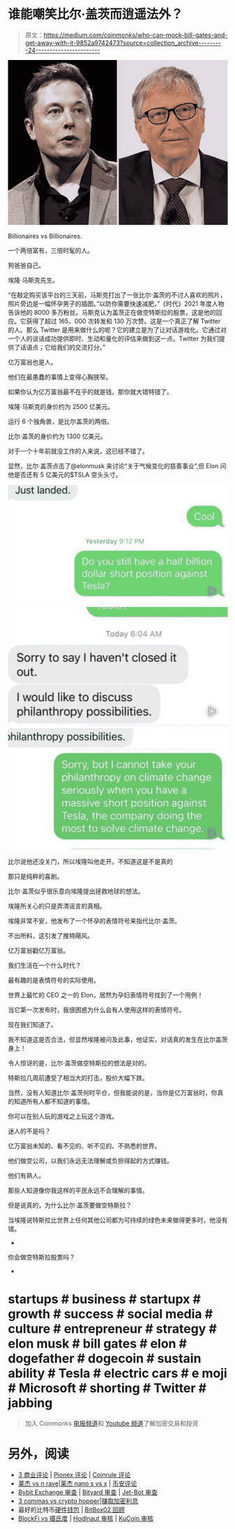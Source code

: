 # 谁能嘲笑比尔·盖茨而逍遥法外？

> 原文：<https://medium.com/coinmonks/who-can-mock-bill-gates-and-get-away-with-it-9852a9742473?source=collection_archive---------24----------------------->

![](img/806544a52ccf80b081d896abc7adc529.png)

Billionaires vs Billionaires.

一个两倍富有，三倍时髦的人。

狗爸爸自己。

埃隆·马斯克先生。

“在敲定购买该平台的三天前，马斯克打出了一张比尔·盖茨的不讨人喜欢的照片，照片旁边是一幅怀孕男子的插图。”以防你需要快速减肥，”《时代》2021 年度人物告诉他的 8000 多万粉丝。马斯克认为盖茨正在做空特斯拉的股票，这是他的回应。它获得了超过 165，000 次转发和 130 万次赞。这是一个真正了解 Twitter 的人。那么 Twitter 是用来做什么的呢？它的建立是为了让对话游戏化。它通过对一个人的谈话成功提供即时、生动和量化的评估来做到这一点。Twitter 为我们提供了话语点；它给我们的交流打分。”

亿万富翁也是人。

他们在最愚蠢的事情上变得心胸狭窄。

如果你认为亿万富翁最不在乎的就是钱，那你就大错特错了。

埃隆·马斯克的身价约为 2500 亿美元。

运行 6 个独角兽，是比尔盖茨的两倍。

比尔·盖茨的身价约为 1300 亿美元。

对于一个十年前就没工作的人来说，这已经不错了。

显然，比尔·盖茨点击了@elonmusk 来讨论“关于气候变化的慈善事业”,但 Elon 问他是否还有 5 亿美元的$TSLA 空头头寸。

![](img/0380cf5462dc1bed91291a5c4259bf12.png)![](img/ed24a1f796ac6a2b375c3c8e6286facc.png)![](img/aeceb4786d875b588c59c0bd10929af1.png)

比尔说他还没关门，所以埃隆叫他走开。不知道这是不是真的

那只是纯粹的喜剧。

比尔·盖茨似乎很乐意向埃隆提出拯救地球的想法。

埃隆所关心的只是弄清谣言的真相。

埃隆非常不安，他发布了一个怀孕的表情符号来指代比尔·盖茨。

不出所料，这引发了推特飓风。

亿万富翁戳亿万富翁。

我们生活在一个什么时代？

最有趣的是表情符号的实际使用。

世界上最忙的 CEO 之一的 Elon，居然为孕妇表情符号找到了一个用例！

当它第一次发布时，我很困惑为什么会有人使用这样的表情符号。

现在我们知道了。

我不知道这是否合法，但显然埃隆被问及此事，他证实，对话真的发生在比尔盖茨身上！

令人惊讶的是，比尔·盖茨做空特斯拉的想法是对的。

特斯拉几周前遭受了相当大的打击，股价大幅下跌。

当然，没有人知道比尔·盖茨何时平仓，但我能说的是，当你是亿万富翁时，你真的知道所有人都不知道的事情。

你可以在别人玩的游戏之上玩这个游戏。

迷人的不是吗？

亿万富翁未知的、看不见的、听不见的、不熟悉的世界。

他们做空公司，以我们永远无法理解或负担得起的方式赚钱。

他们有熟人。

那些人知道像你我这样的平民永远不会理解的事情。

但是说真的，为什么比尔·盖茨要做空特斯拉？

当埃隆说特斯拉比世界上任何其他公司都为可持续的绿色未来做得更多时，他没有错。

-

你会做空特斯拉股票吗？

-

# startups # business # startupx # growth # success # social media # culture # entrepreneur # strategy # elon musk # bill gates # elon # dogefather # dogecoin # sustain ability # Tesla # electric cars # e moji # Microsoft # shorting # Twitter # jabbing

> 加入 Coinmonks [电报频道](https://t.me/coincodecap)和 [Youtube 频道](https://www.youtube.com/c/coinmonks/videos)了解加密交易和投资

# 另外，阅读

*   [3 商业评论](/coinmonks/3commas-review-an-excellent-crypto-trading-bot-2020-1313a58bec92) | [Pionex 评论](https://coincodecap.com/pionex-review-exchange-with-crypto-trading-bot) | [Coinrule 评论](/coinmonks/coinrule-review-2021-a-beginner-friendly-crypto-trading-bot-daf0504848ba)
*   [莱杰 vs n rave](/coinmonks/ledger-vs-ngrave-zero-7e40f0c1d694)|[莱杰 nano s vs x](/coinmonks/ledger-nano-s-vs-x-battery-hardware-price-storage-59a6663fe3b0) | [币安评论](/coinmonks/binance-review-ee10d3bf3b6e)
*   [Bybit Exchange 审查](/coinmonks/bybit-exchange-review-dbd570019b71) | [Bityard 审查](https://coincodecap.com/bityard-reivew) | [Jet-Bot 审查](https://coincodecap.com/jet-bot-review)
*   [3 commas vs crypto hopper](/coinmonks/3commas-vs-pionex-vs-cryptohopper-best-crypto-bot-6a98d2baa203)|[赚取加密利息](/coinmonks/earn-crypto-interest-b10b810fdda3)
*   最好的比特币[硬件钱包](/coinmonks/hardware-wallets-dfa1211730c6) | [BitBox02 回顾](/coinmonks/bitbox02-review-your-swiss-bitcoin-hardware-wallet-c36c88fff29)
*   [BlockFi vs 摄氏度](/coinmonks/blockfi-vs-celsius-vs-hodlnaut-8a1cc8c26630) | [Hodlnaut 审核](/coinmonks/hodlnaut-review-best-way-to-hodl-is-to-earn-interest-on-your-bitcoin-6658a8c19edf) | [KuCoin 审核](https://coincodecap.com/kucoin-review)